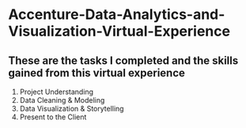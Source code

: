 # Accenture-Data-Analytics-and-Visualization-Virtual-Experience

## These are the tasks I completed and the skills gained from this virtual experience

1. Project Understanding
2. Data Cleaning & Modeling
3. Data Visualization & Storytelling
4. Present to the Client
